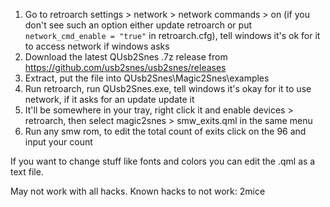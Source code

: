 1. Go to retroarch settings > network > network commands > on (if you don't see such an option either update retroarch or put `network_cmd_enable = "true"` in retroarch.cfg), tell windows it's ok for it to access network if windows asks
2. Download the latest QUsb2Snes .7z release from https://github.com/usb2snes/usb2snes/releases
3. Extract, put the file into QUsb2Snes\Magic2Snes\examples
4. Run retroarch, run QUsb2Snes.exe, tell windows it's okay for it to use network, if it asks for an update update it
5. It'll be somewhere in your tray, right click it and enable devices > retroarch, then select magic2snes > smw_exits.qml in the same menu
6. Run any smw rom, to edit the total count of exits click on the 96 and input your count

If you want to change stuff like fonts and colors you can edit the .qml as a text file.

May not work with all hacks. Known hacks to not work: 2mice
